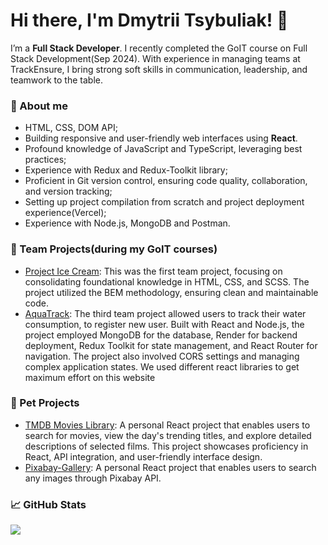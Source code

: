 # Hi there, I'm Dmytrii Tsybuliak! 👋

I’m a **Full Stack Developer**. I recently completed the GoIT course on Full Stack Development(Sep 2024). With experience in managing teams at TrackEnsure, I bring strong soft skills in communication, leadership, and teamwork to the table.

### 🌟 About me
- HTML, CSS, DOM API;
- Building responsive and user-friendly web interfaces using **React**.
- Profound knowledge of JavaScript and TypeScript, leveraging best practices;
- Experience with Redux and Redux-Toolkit library;
- Proficient in Git version control, ensuring code quality, collaboration, and version tracking;
- Setting up project compilation from scratch and project deployment experience(Vercel);
- Experience with Node.js, MongoDB and Postman.

### 🚀 Team Projects(during my GoIT courses)
- [Project Ice Cream](https://yana2022.github.io/team23/): This was the first team project, focusing on consolidating foundational knowledge in HTML, CSS, and SCSS. The project utilized the BEM methodology, ensuring clean and maintainable code.
- [AquaTrack](https://aqua-teamwork-app.vercel.app/): The third team project allowed users to track their water consumption, to register new user. Built with React and Node.js, the project employed MongoDB for the database, Render for backend deployment, Redux Toolkit for state management, and React Router for navigation. The project also involved CORS settings and managing complex application states. We used different react libraries to get maximum effort on this website

### 🚀 Pet Projects
- [TMDB Movies Library](https://github.com/DmytriiTsybuliak/TMDB-movies-library): A personal React project that enables users to search for movies, view the day's trending titles, and explore detailed descriptions of selected films. This project showcases proficiency in React, API integration, and user-friendly interface design.
- [Pixabay-Gallery](https://github.com/DmytriiTsybuliak/Pixabay-Gallery): A personal React project that enables users to search any images through Pixabay API.

### 📈 GitHub Stats
<div >
<a href="https://github.com/anuraghazra/github-readme-stats">
<img align="center" src="https://github-readme-stats.vercel.app/api/top-langs/?username=DmytriiTsybuliak&layout=compact&bg_color=3a485e&text_color=ffffff" />
</a>
</div>
